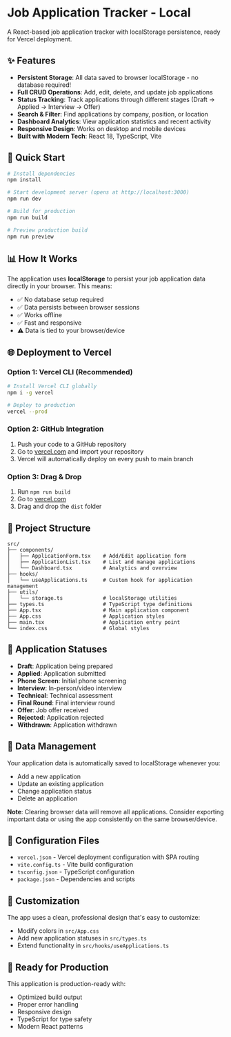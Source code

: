 # Job Application Tracker - Local

A React-based job application tracker with localStorage persistence, ready for Vercel deployment.

## ✨ Features

- **Persistent Storage**: All data saved to browser localStorage - no database required!
- **Full CRUD Operations**: Add, edit, delete, and update job applications
- **Status Tracking**: Track applications through different stages (Draft → Applied → Interview → Offer)
- **Search & Filter**: Find applications by company, position, or location
- **Dashboard Analytics**: View application statistics and recent activity
- **Responsive Design**: Works on desktop and mobile devices
- **Built with Modern Tech**: React 18, TypeScript, Vite

## 🚀 Quick Start

```bash
# Install dependencies
npm install

# Start development server (opens at http://localhost:3000)
npm run dev

# Build for production
npm run build

# Preview production build
npm run preview
```

## 📊 How It Works

The application uses **localStorage** to persist your job application data directly in your browser. This means:
- ✅ No database setup required
- ✅ Data persists between browser sessions
- ✅ Works offline
- ✅ Fast and responsive
- ⚠️ Data is tied to your browser/device

## 🌐 Deployment to Vercel

### Option 1: Vercel CLI (Recommended)
```bash
# Install Vercel CLI globally
npm i -g vercel

# Deploy to production
vercel --prod
```

### Option 2: GitHub Integration
1. Push your code to a GitHub repository
2. Go to [vercel.com](https://vercel.com) and import your repository
3. Vercel will automatically deploy on every push to main branch

### Option 3: Drag & Drop
1. Run `npm run build`
2. Go to [vercel.com](https://vercel.com)
3. Drag and drop the `dist` folder

## 📁 Project Structure

```
src/
├── components/
│   ├── ApplicationForm.tsx    # Add/Edit application form
│   ├── ApplicationList.tsx    # List and manage applications
│   └── Dashboard.tsx          # Analytics and overview
├── hooks/
│   └── useApplications.ts     # Custom hook for application management
├── utils/
│   └── storage.ts             # localStorage utilities
├── types.ts                   # TypeScript type definitions
├── App.tsx                    # Main application component
├── App.css                    # Application styles
├── main.tsx                   # Application entry point
└── index.css                  # Global styles
```

## 🎯 Application Statuses

- **Draft**: Application being prepared
- **Applied**: Application submitted
- **Phone Screen**: Initial phone screening
- **Interview**: In-person/video interview
- **Technical**: Technical assessment
- **Final Round**: Final interview round
- **Offer**: Job offer received
- **Rejected**: Application rejected
- **Withdrawn**: Application withdrawn

## 💾 Data Management

Your application data is automatically saved to localStorage whenever you:
- Add a new application
- Update an existing application
- Change application status
- Delete an application

**Note**: Clearing browser data will remove all applications. Consider exporting important data or using the app consistently on the same browser/device.

## 🔧 Configuration Files

- `vercel.json` - Vercel deployment configuration with SPA routing
- `vite.config.ts` - Vite build configuration
- `tsconfig.json` - TypeScript configuration
- `package.json` - Dependencies and scripts

## 🎨 Customization

The app uses a clean, professional design that's easy to customize:
- Modify colors in `src/App.css`
- Add new application statuses in `src/types.ts`
- Extend functionality in `src/hooks/useApplications.ts`

## 🚀 Ready for Production

This application is production-ready with:
- Optimized build output
- Proper error handling
- Responsive design
- TypeScript for type safety
- Modern React patterns